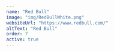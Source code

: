 ```yaml
---
name: "Red Bull"
image: "img/RedBullWhite.png"
websiteUrl: "https://www.redbull.com/"
altText: "Red Bull"
order: 7
active: true
---
```


